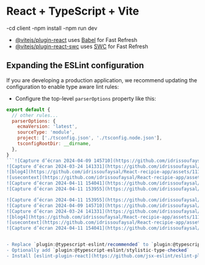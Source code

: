 # React + TypeScript + Vite

-cd client
-npm install
-npm run dev


- [@vitejs/plugin-react](https://github.com/vitejs/vite-plugin-react/blob/main/packages/plugin-react/README.md) uses [Babel](https://babeljs.io/) for Fast Refresh
- [@vitejs/plugin-react-swc](https://github.com/vitejs/vite-plugin-react-swc) uses [SWC](https://swc.rs/) for Fast Refresh

## Expanding the ESLint configuration

If you are developing a production application, we recommend updating the configuration to enable type aware lint rules:

- Configure the top-level `parserOptions` property like this:

```js
export default {
  // other rules...
  parserOptions: {
    ecmaVersion: 'latest',
    sourceType: 'module',
    project: ['./tsconfig.json', './tsconfig.node.json'],
    tsconfigRootDir: __dirname,
  },
}
```![Capture d’écran 2024-04-09 145710](https://github.com/idrissoufaysal/React-recipie-app/assets/111917792/fa734e44-0394-4a71-ad48-15b8d61fd685)
![Capture d’écran 2024-03-24 141331](https://github.com/idrissoufaysal/React-recipie-app/assets/111917792/63cde882-37dd-4377-b46a-5b2c4a7a32b7)
![blog4](https://github.com/idrissoufaysal/React-recipie-app/assets/111917792/11af56b3-0db7-47e5-8dca-8f487372c2d1)
![usecontext](https://github.com/idrissoufaysal/React-recipie-app/assets/111917792/11bc7dd6-5a38-4e7f-a04e-73d86b767b02)
![Capture d’écran 2024-04-11 154041](https://github.com/idrissoufaysal/React-recipie-app/assets/111917792/39877362-0e01-4082-a1e3-44384c58da69)
![Capture d’écran 2024-04-11 153955](https://github.com/idrissoufaysal/React-recipie-app/assets/111917792/a484504b-fb95-4b42-95d3-c0a4f8abef56)

![Capture d’écran 2024-04-11 153955](https://github.com/idrissoufaysal/React-recipie-app/assets/111917792/6879c68c-303e-4edb-b12b-03079ba4f8ea)
![Capture d’écran 2024-04-09 145710](https://github.com/idrissoufaysal/React-recipie-app/assets/111917792/0a51fdf5-216c-4dc9-9cc6-08d41340ba43)
![Capture d’écran 2024-03-24 141331](https://github.com/idrissoufaysal/React-recipie-app/assets/111917792/ab17c511-ffcd-4938-8a4d-2380f17d511f)
![blog4](https://github.com/idrissoufaysal/React-recipie-app/assets/111917792/cedfe77e-a2d4-469c-9fd9-4425ea85e034)
![usecontext](https://github.com/idrissoufaysal/React-recipie-app/assets/111917792/5ff357be-d889-4fec-a1e2-b6d434440a13)
![Capture d’écran 2024-04-11 154041](https://github.com/idrissoufaysal/React-recipie-app/assets/111917792/4cde7d79-8324-4948-a976-673b5dd5a904)


- Replace `plugin:@typescript-eslint/recommended` to `plugin:@typescript-eslint/recommended-type-checked` or `plugin:@typescript-eslint/strict-type-checked`
- Optionally add `plugin:@typescript-eslint/stylistic-type-checked`
- Install [eslint-plugin-react](https://github.com/jsx-eslint/eslint-plugin-react) and add `plugin:react/recommended` & `plugin:react/jsx-runtime` to the `extends` list
